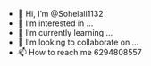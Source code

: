- 👋 Hi, I’m @Sohelali1132
- 👀 I’m interested in ...
- 🌱 I’m currently learning ...
- 💞️ I’m looking to collaborate on ...
- 📫 How to reach me 6294808557

<!---
Sohelali1132/Sohelali1132 is a ✨ special ✨ repository because its `README.md` (this file) appears on your GitHub profile.
You can click the Preview link to take a look at your changes.
--->
